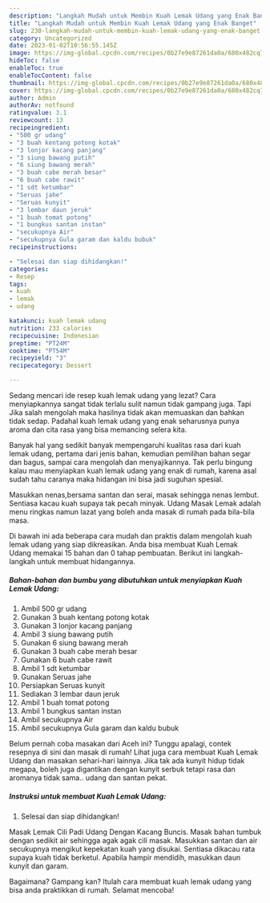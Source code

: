 ```yaml
---
description: "Langkah Mudah untuk Membin Kuah Lemak Udang yang Enak Banget"
title: "Langkah Mudah untuk Membin Kuah Lemak Udang yang Enak Banget"
slug: 230-langkah-mudah-untuk-membin-kuah-lemak-udang-yang-enak-banget
category: Uncategorized
date: 2023-01-02T10:56:55.145Z
image: https://img-global.cpcdn.com/recipes/0b27e9e87261da0a/680x482cq70/kuah-lemak-udang-foto-resep-utama.jpg
hideToc: false
enableToc: true
enableTocContent: false
thumbnail: https://img-global.cpcdn.com/recipes/0b27e9e87261da0a/680x482cq70/kuah-lemak-udang-foto-resep-utama.jpg
cover: https://img-global.cpcdn.com/recipes/0b27e9e87261da0a/680x482cq70/kuah-lemak-udang-foto-resep-utama.jpg
author: Admin
authorAv: notfound
ratingvalue: 3.1
reviewcount: 13
recipeingredient:
- "500 gr udang"
- "3 buah kentang potong kotak"
- "3 lonjor kacang panjang"
- "3 siung bawang putih"
- "6 siung bawang merah"
- "3 buah cabe merah besar"
- "6 buah cabe rawit"
- "1 sdt ketumbar"
- "Seruas jahe"
- "Seruas kunyit"
- "3 lembar daun jeruk"
- "1 buah tomat potong"
- "1 bungkus santan instan"
- "secukupnya Air"
- "secukupnya Gula garam dan kaldu bubuk"
recipeinstructions:

- "Selesai dan siap dihidangkan!"
categories:
- Resep
tags:
- kuah
- lemak
- udang

katakunci: kuah lemak udang 
nutrition: 233 calories
recipecuisine: Indonesian
preptime: "PT24M"
cooktime: "PT54M"
recipeyield: "3"
recipecategory: Dessert

---
```



Sedang mencari ide resep kuah lemak udang yang lezat? Cara menyiapkannya sangat tidak terlalu sulit namun tidak gampang juga. Tapi Jika salah mengolah maka hasilnya tidak akan memuaskan dan bahkan tidak sedap. Padahal kuah lemak udang yang enak seharusnya punya aroma dan cita rasa yang bisa memancing selera kita.


Banyak hal yang sedikit banyak mempengaruhi kualitas rasa dari kuah lemak udang, pertama dari jenis bahan, kemudian pemilihan bahan segar dan bagus, sampai cara mengolah dan menyajikannya. Tak perlu bingung kalau mau menyiapkan kuah lemak udang yang enak di rumah, karena asal sudah tahu caranya maka hidangan ini bisa jadi suguhan spesial.

Masukkan nenas,bersama santan dan serai, masak sehingga nenas lembut. Sentiasa kacau kuah supaya tak pecah minyak. Udang Masak Lemak adalah menu ringkas namun lazat yang boleh anda masak di rumah pada bila-bila masa.


Di bawah ini ada beberapa cara mudah dan praktis dalam mengolah kuah lemak udang yang siap dikreasikan. Anda bisa membuat Kuah Lemak Udang memakai 15 bahan dan 0 tahap pembuatan. Berikut ini langkah-langkah untuk membuat hidangannya.

<!--inarticleads1-->

##### Bahan-bahan dan bumbu yang dibutuhkan untuk menyiapkan Kuah Lemak Udang:

1. Ambil 500 gr udang
1. Gunakan 3 buah kentang potong kotak
1. Gunakan 3 lonjor kacang panjang
1. Ambil 3 siung bawang putih
1. Gunakan 6 siung bawang merah
1. Gunakan 3 buah cabe merah besar
1. Gunakan 6 buah cabe rawit
1. Ambil 1 sdt ketumbar
1. Gunakan Seruas jahe
1. Persiapkan Seruas kunyit
1. Sediakan 3 lembar daun jeruk
1. Ambil 1 buah tomat potong
1. Ambil 1 bungkus santan instan
1. Ambil secukupnya Air
1. Ambil secukupnya Gula garam dan kaldu bubuk


Belum pernah coba masakan dari Aceh ini? Tunggu apalagi, contek resepnya di sini dan masak di rumah! Lihat juga cara membuat Kuah Lemak Udang dan masakan sehari-hari lainnya. Jika tak ada kunyit hidup tidak megapa, boleh juga digantikan dengan kunyit serbuk tetapi rasa dan aromanya tidak sama.. udang dan santan pekat. 

<!--inarticleads2-->

##### Instruksi untuk membuat Kuah Lemak Udang:


1. Selesai dan siap dihidangkan!

Masak Lemak Cili Padi Udang Dengan Kacang Buncis. Masak bahan tumbuk dengan sedikit air sehingga agak agak cili masak. Masukkan santan dan air secukupnya mengikut kepekatan kuah yang disukai. Sentiasa dikacau rata supaya kuah tidak berketul. Apabila hampir mendidih, masukkan daun kunyit dan garam. 

Bagaimana? Gampang kan? Itulah cara membuat kuah lemak udang yang bisa anda praktikkan di rumah. Selamat mencoba!
